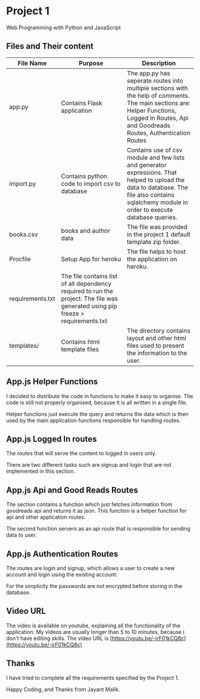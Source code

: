 # Project 1

Web Programming with Python and JavaScript

## Files and Their content

| File Name | Purpose | Description |
| ---------- | -------- | ----------- |
| app.py    | Contains Flask application | The app.py has seperate routes into multiple sections with the help of comments. The main sections are: Helper Functions, Logged In Routes, Api and Goodreads Routes, Authentication Routes
| import.py | Contains python code to import csv to database | Contains use of csv module and few lists and generator expressions. That helped to upload the data to database. The file also contains sqlalchemy module in order to execute database queries.
| books.csv | books and author data | The file was provided in the project 1 default template zip folder.
| Procfile | Setup App for heroku | The file helps to host the application on heroku.
| requirements.txt | The file contains list of all dependency required to run the project. The file was generated using pip freeze > requirements.txt
| templates/ | Contains html template files | The directory contains layout and other html files used to present the information to the user.

## App.js Helper Functions

I decided to distribute the code in functions to make it easy to organise. The code is still not properly organised, because it is all written in a single file.

Helper functions just execute the query and returns the data which is then used by the main application functions responsible for handling routes.

## App.js Logged In routes

The routes that will serve the content to logged in users only.

There are two different tasks such are signup and login that are not implemented in this section.

## App.js Api and Good Reads Routes

The section contains a function which just fetches information from goodreads api and returns it as json. This function is a helper function for api and other application routes.

The second function servers as an api route that is responsible for sending data to user.

## App.js Authentication Routes

The routes are login and signup, which allows a user to create a new account and login using the existing account.

For the simplicity the passwords are not encrypted before storing in the database.

## Video URL
The video is available on youtube, explaining all the functionality of the application. My videos are usually longer than 5 to 10 minutes, because i don't have editing skills. The video URL is [https://youtu.be/-irF01kCQ8c](https://youtu.be/-irF01kCQ8c)


## Thanks

I have tried to complete all the requirements specified by the Project 1. 

Happy Coding, and Thanks from Jayant Malik.


